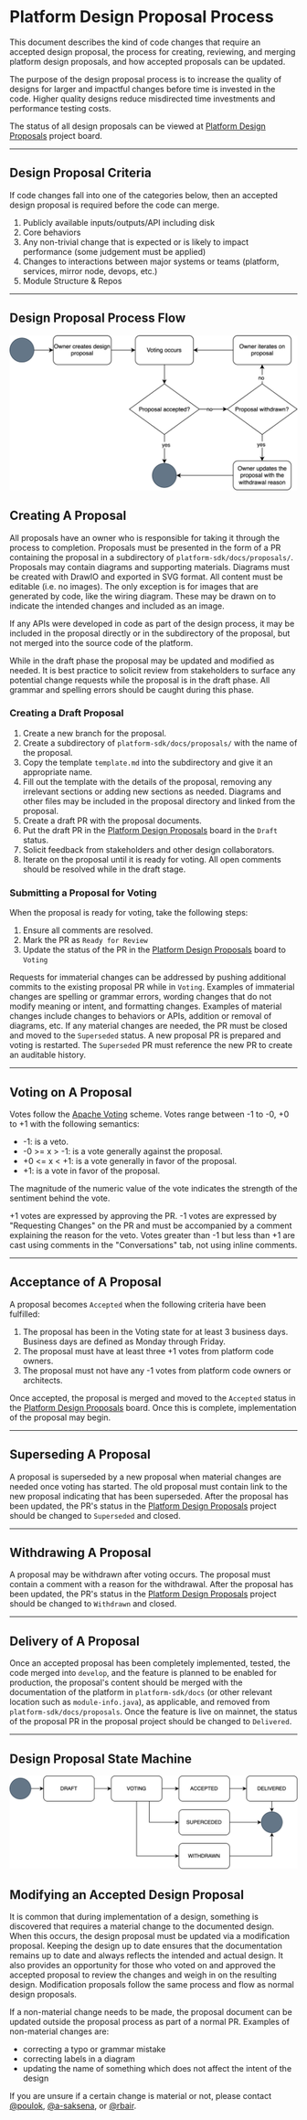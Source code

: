 # Platform Design Proposal Process

This document describes the kind of code changes that require an accepted design proposal, the process for creating,
reviewing, and merging platform design proposals, and how accepted proposals can be updated.

The purpose of the design proposal process is to increase the quality of designs for larger and impactful changes
before time is invested in the code. Higher quality designs reduce misdirected time investments and performance testing
costs.

The status of all design proposals can be viewed
at [Platform Design Proposals](https://github.com/orgs/hashgraph/projects/73/views/1) project board.

---

## Design Proposal Criteria

If code changes fall into one of the categories below, then an accepted design proposal is required before the code can
merge.

1. Publicly available inputs/outputs/API including disk
2. Core behaviors
3. Any non-trivial change that is expected or is likely to impact performance (some judgement must be applied)
4. Changes to interactions between major systems or teams (platform, services, mirror node, devops, etc.)
5. Module Structure & Repos

---

## Design Proposal Process Flow

![](designProposalFlow.drawio.svg)

## Creating A Proposal

All proposals have an owner who is responsible for taking it through the process to completion. Proposals must be
presented in the form of a PR containing the proposal in a subdirectory of `platform-sdk/docs/proposals/`. Proposals may
contain diagrams and supporting materials. Diagrams must be created with DrawIO and exported in SVG format. All content
must be editable (i.e. no images). The only exception is for images that are generated by code, like the wiring diagram.
These may be drawn on to indicate the intended changes and included as an image.

If any APIs were developed in code as part of the design process, it may be included in the proposal directly or in the
subdirectory of the proposal, but not merged into the source code of the platform.

While in the draft phase the proposal may be updated and modified as needed. It is best practice to solicit review from
stakeholders to surface any potential change requests while the proposal is in the draft phase. All grammar and spelling
errors should be caught during this phase.

### Creating a Draft Proposal

1. Create a new branch for the proposal.
2. Create a subdirectory of `platform-sdk/docs/proposals/` with the name of the proposal.
3. Copy the template `template.md` into the subdirectory and give it an appropriate name.
4. Fill out the template with the details of the proposal, removing any irrelevant sections or adding new sections as
   needed. Diagrams and other files may be included in the proposal directory and linked from the proposal.
5. Create a draft PR with the proposal documents.
6. Put the draft PR in the [Platform Design Proposals](https://github.com/orgs/hashgraph/projects/73/views/1) board in
   the `Draft` status.
7. Solicit feedback from stakeholders and other design collaborators.
8. Iterate on the proposal until it is ready for voting. All open comments should be resolved while in the draft stage.

### Submitting a Proposal for Voting

When the proposal is ready for voting, take the following steps:

1. Ensure all comments are resolved.
2. Mark the PR as `Ready for Review`
3. Update the status of the PR in
   the [Platform Design Proposals](https://github.com/orgs/hashgraph/projects/73/views/1) board to `Voting`

Requests for immaterial changes can be addressed by pushing additional commits to the existing proposal
PR while in `Voting`. Examples of immaterial changes are spelling or grammar errors, wording changes that do not modify
meaning or intent, and formatting changes. Examples of material changes include changes to behaviors or APIs, addition
or removal of diagrams, etc. If any material changes are needed, the PR must be closed and moved to the `Superseded`
status. A new proposal PR is prepared and voting is restarted. The `Superseded` PR must reference the new PR to
create an auditable history.

---

## Voting on A Proposal

Votes follow the [Apache Voting](https://www.apache.org/foundation/voting.html#expressing-votes-1-0-1-and-fractions)
scheme. Votes range between -1 to -0, +0 to +1 with the following semantics:

* -1: is a veto.
* -0 >= x > -1: is a vote generally against the proposal.
* +0 <= x < +1: is a vote generally in favor of the proposal.
* +1: is a vote in favor of the proposal.

The magnitude of the numeric value of the vote indicates the strength of the sentiment behind the vote.

+1 votes are expressed by approving the PR. -1 votes are expressed by "Requesting Changes" on the PR and
must be accompanied by a comment explaining the reason for the veto. Votes greater than -1 but less than +1 are cast
using comments in the "Conversations" tab, not using inline comments.

---

## Acceptance of A Proposal

A proposal becomes `Accepted` when the following criteria have been fulfilled:

1. The proposal has been in the Voting state for at least 3 business days. Business days are defined as Monday through
   Friday.
2. The proposal must have at least three +1 votes from platform code owners.
3. The proposal must not have any -1 votes from platform code owners or architects.

Once accepted, the proposal is merged and moved to the `Accepted` status in
the [Platform Design Proposals](https://github.com/orgs/hashgraph/projects/73/views/1) board. Once this is complete,
implementation of the proposal may begin.

---

## Superseding A Proposal

A proposal is superseded by a new proposal when material changes are needed once voting has started. The old proposal
must contain link to the new proposal indicating that has been superseded. After the proposal has been updated, the PR's
status in the [Platform Design Proposals](https://github.com/orgs/hashgraph/projects/73/views/1) project should be
changed to `Superseded` and closed.

---

## Withdrawing A Proposal

A proposal may be withdrawn after voting occurs. The proposal must contain a comment with a reason for the withdrawal.
After the proposal has been updated, the PR's status in
the [Platform Design Proposals](https://github.com/orgs/hashgraph/projects/73/views/1) project should be changed
to `Withdrawn` and closed.

---

## Delivery of A Proposal

Once an accepted proposal has been completely implemented, tested, the code merged into `develop`, and the feature is
planned to be enabled for production, the proposal's content should be merged with the documentation of the platform
in `platform-sdk/docs` (or other relevant location such as `module-info.java`), as applicable, and removed
from `platform-sdk/docs/proposals`. Once the feature is live on mainnet, the status of the proposal PR in the proposal
project should be changed to `Delivered`.

---

## Design Proposal State Machine

![](designProposalStateMachine.drawio.svg)

## Modifying an Accepted Design Proposal

It is common that during implementation of a design, something is discovered that requires a material change to the
documented design. When this occurs, the design proposal must be updated via a modification proposal. Keeping the design
up to date ensures that the documentation remains up to date and always reflects the intended and actual design. It also
provides an opportunity for those who voted on and approved the accepted proposal to review the changes and weigh in on
the resulting design. Modification proposals follow the same process and flow as normal design proposals.

If a non-material change needs to be made, the proposal document can be updated outside the proposal process as part of
a normal PR. Examples of non-material changes are:

- correcting a typo or grammar mistake
- correcting labels in a diagram
- updating the name of something which does not affect the intent of the design

If you are unsure if a certain change is material or not, please
contact [@poulok](https://github.com/poulok), [@a-saksena](https://github.com/a-saksena),
or [@rbair](https://github.com/rbair).

